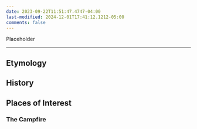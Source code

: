 ```yaml
---
date: 2023-09-22T11:51:47.4747-04:00
last-modified: 2024-12-01T17:41:12.1212-05:00
comments: false
---
```

Placeholder

---
## Etymology

## History

## Places of Interest
### The Campfire
